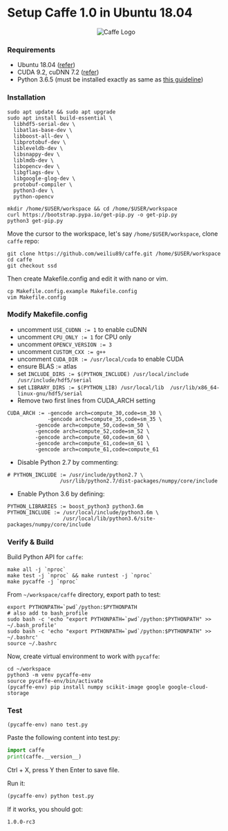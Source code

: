 # Setup Caffe 1.0 in Ubuntu 18.04

<p align="center">
  <img src="https://www.nvidia.com/content/dam/en-zz/Solutions/Data-Center/caffe/GPU-ReadyApp_Caffe_Social-Image_TW-LI_2048X1024.jpg" alt="Caffe Logo">
</p>

### Requirements

- Ubuntu 18.04 ([refer](https://github.com/greenglobal/ggml-docs/blob/master/setup_ubuntu_1804_from_minimalcd.md))
- CUDA 9.2, cuDNN 7.2 ([refer](https://github.com/hoangtnm/TrainingServer-docs/blob/master/Setup-machine-for-Deep_Learning.md))
- Python 3.6.5 (must be installed exactly as same as [this guideline](https://github.com/hoangtnm/TrainingServer-docs/blob/master/setup_python_3_dev_environment.md))


### Installation

```shell
sudo apt update && sudo apt upgrade
sudo apt install build-essential \
  libhdf5-serial-dev \
  libatlas-base-dev \
  libboost-all-dev \
  libprotobuf-dev \
  libleveldb-dev \
  libsnappy-dev \
  liblmdb-dev \
  libopencv-dev \
  libgflags-dev \
  libgoogle-glog-dev \
  protobuf-compiler \
  python3-dev \
  python-opencv
  
mkdir /home/$USER/workspace && cd /home/$USER/workspace
curl https://bootstrap.pypa.io/get-pip.py -o get-pip.py
python3 get-pip.py
```

Move the cursor to the workspace, let's say `/home/$USER/workspace`, clone `caffe` repo:

```shell
git clone https://github.com/weiliu89/caffe.git /home/$USER/workspace
cd caffe
git checkout ssd
```

Then create Makefile.config and edit it with nano or vim.

```shell
cp Makefile.config.example Makefile.config
vim Makefile.config
```

### Modify Makefile.config

- uncomment `USE_CUDNN := 1` to enable cuDNN
- uncomment `CPU_ONLY := 1` for CPU only
- uncomment `OPENCV_VERSION := 3`
- uncomment `CUSTOM_CXX := g++`
- uncomment `CUDA_DIR := /usr/local/cuda` to enable CUDA
- ensure BLAS := atlas
- set `INCLUDE_DIRS := $(PYTHON_INCLUDE) /usr/local/include  /usr/include/hdf5/serial`
- set `LIBRARY_DIRS := $(PYTHON_LIB) /usr/local/lib  /usr/lib/x86_64-linux-gnu/hdf5/serial`
- Remove two first lines from CUDA_ARCH setting

```
CUDA_ARCH := -gencode arch=compute_30,code=sm_30 \ 
             -gencode arch=compute_35,code=sm_35 \
	     -gencode arch=compute_50,code=sm_50 \
	     -gencode arch=compute_52,code=sm_52 \
	     -gencode arch=compute_60,code=sm_60 \
	     -gencode arch=compute_61,code=sm_61 \
	     -gencode arch=compute_61,code=compute_61
```

- Disable Python 2.7 by commenting:

```
# PYTHON_INCLUDE := /usr/include/python2.7 \
                 /usr/lib/python2.7/dist-packages/numpy/core/include
```

- Enable Python 3.6 by defining:

```
PYTHON_LIBRARIES := boost_python3 python3.6m
PYTHON_INCLUDE := /usr/local/include/python3.6m \
                  /usr/local/lib/python3.6/site-packages/numpy/core/include
 ```


### Verify & Build

Build Python API for `caffe`:

```shell
make all -j `nproc`
make test -j `nproc` && make runtest -j `nproc`
make pycaffe -j `nproc`
```

From `~/workspace/caffe` directory, export path to test:

```shell
export PYTHONPATH=`pwd`/python:$PYTHONPATH
# also add to bash_profile
sudo bash -c 'echo "export PYTHONPATH=`pwd`/python:$PYTHONPATH" >> ~/.bash_profile'
sudo bash -c 'echo "export PYTHONPATH=`pwd`/python:$PYTHONPATH" >> ~/.bashrc'
source ~/.bashrc
```

Now, create virtual environment to work with `pycaffe`:

```shell
cd ~/workspace
python3 -m venv pycaffe-env
source pycaffe-env/bin/activate
(pycaffe-env) pip install numpy scikit-image google google-cloud-storage
```

### Test

```shell
(pycaffe-env) nano test.py
```

Paste the following content into test.py:

```python
import caffe
print(caffe.__version__)
```
Ctrl + X, press Y then Enter to save file.

Run it:

```python
(pycaffe-env) python test.py
```

If it works, you should got:

```
1.0.0-rc3
```
